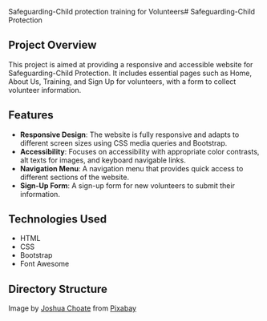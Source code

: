 Safeguarding-Child protection training for Volunteers# Safeguarding-Child Protection

## Project Overview

This project is aimed at providing a responsive and accessible website for Safeguarding-Child Protection. It includes essential pages such as Home, About Us, Training, and Sign Up for volunteers, with a form to collect volunteer information.

## Features

- **Responsive Design**: The website is fully responsive and adapts to different screen sizes using CSS media queries and Bootstrap.
- **Accessibility**: Focuses on accessibility with appropriate color contrasts, alt texts for images, and keyboard navigable links.
- **Navigation Menu**: A navigation menu that provides quick access to different sections of the website.
- **Sign-Up Form**: A sign-up form for new volunteers to submit their information.

## Technologies Used

- HTML
- CSS
- Bootstrap
- Font Awesome

## Directory Structure

Image by <a href="https://pixabay.com/users/jatocreate-5529266/?utm_source=link-attribution&utm_medium=referral&utm_campaign=image&utm_content=4894710">Joshua Choate</a> from <a href="https://pixabay.com//?utm_source=link-attribution&utm_medium=referral&utm_campaign=image&utm_content=4894710">Pixabay</a>
